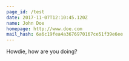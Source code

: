```yaml
---
page_id: /test
date: 2017-11-07T12:10:45.120Z
name: John Doe
homepage: http://www.doe.com
mail_hash: 6a6c19fea4a3676970167ce51f39e6ee
---
```


Howdie, how are you doing?
